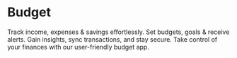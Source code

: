 # Budget
Track income, expenses &amp; savings effortlessly. Set budgets, goals &amp; receive alerts. Gain insights, sync transactions, and stay secure. Take control of your finances with our user-friendly budget app.
